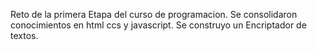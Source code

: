Reto de la primera Etapa del curso de programacion.
Se consolidaron conocimientos en html ccs y javascript.
Se construyo un Encriptador de textos.
